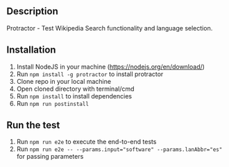 ## Description

Protractor - Test Wikipedia Search functionality and language selection.

## Installation

1. Install NodeJS in your machine (https://nodejs.org/en/download/)
2. Run `npm install -g protractor` to install protractor 
3. Clone repo in your local machine
4. Open cloned directory with terminal/cmd
5. Run `npm install` to install dependencies
6. Run `npm run postinstall`

## Run the test

1. Run `npm run e2e` to execute the end-to-end tests
2. Run `npm run e2e -- --params.input="software" --params.lanAbbr="es"` for passing parameters
